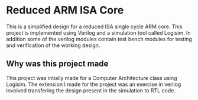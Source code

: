 # Reduced ARM ISA Core
This is a simplified design for a reduced ISA single cycle ARM core. This project is implemented using Verilog and a simulation tool called Logisim. In addition some of the verilog modules contain test bench modules for testing and verification of the working design.
## Why was this project made
This project was intially made for a Computer Architecture class using Logisim. The extension I made for the project was an exercise in verilog involved transfering the design present in the simulation to RTL code.
